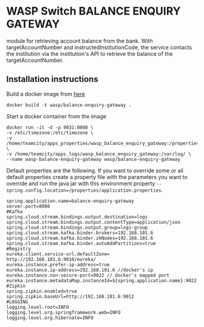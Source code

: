 # WASP Switch BALANCE ENQUIRY GATEWAY
module for retrieving account balance from the bank.
With targetAccountNumber and instructedInstitutionCode, the 
service contacts the institution via the institution's API to 
retrieve the balance of the targetAccountNumber. 

## Installation instructions
Build a docker image from [here](./Dockerfile)
```
docker build -t wasp/balance-enquiry-gateway .
```
Start a docker container from the image
```
docker run -it -d -p 9031:8080 \
-v /etc/timezone:/etc/timezone \
-v /home/teamcity/apps_properties/wasp_balance_enquiry_gateway:/properties/ \
-v /home/teamcity/apps_logs/wasp_balance_enquiry_gateway:/var/log/ \
--name wasp-balance-enquiry-gateway wasp/balance-enquiry-gateway
```
Default properties are the following. If you want to override some or all default properties create a property file with the parameters you want to override and run the java jar with this environment property ```--spring.config.location=/properties/application.properties```.
```
spring.application.name=balance-enquiry-gateway
server.port=8080
#Kafka
spring.cloud.stream.bindings.output.destination=logs
spring.cloud.stream.bindings.output.contentType=application/json
spring.cloud.stream.bindings.output.group=logs-group
spring.cloud.stream.kafka.binder.brokers=192.168.101.6
spring.cloud.stream.kafka.binder.zkNodes=192.168.101.6
spring.cloud.stream.kafka.binder.autoAddPartitions=true
#Registry
eureka.client.service-url.defaultZone= http://192.168.101.6:9010/eureka/
eureka.instance.prefer-ip-address=true
eureka.instance.ip-address=192.168.101.6 //docker's ip
eureka.instance.non-secure-port=9022 // docker's mapped port
eureka.instance.metadataMap.instanceId=${spring.application.name}:9022
#Zipkin
spring.zipkin.enabled=true
spring.zipkin.baseUrl=http://192.168.101.6:9012
#LOGGING
logging.level.root=INFO
logging.level.org.springframework.web=INFO
logging.level.org.hibernate=INFO
```
